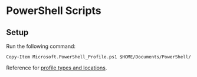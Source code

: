 # PowerShell Scripts

## Setup

Run the following command:

```pwsh
Copy-Item Microsoft.PowerShell_Profile.ps1 $HOME/Documents/PowerShell/
```

Reference for [profile types and locations](https://learn.microsoft.com/en-us/powershell/module/microsoft.powershell.core/about/about_profiles?view=powershell-7.4#profile-types-and-locations).
